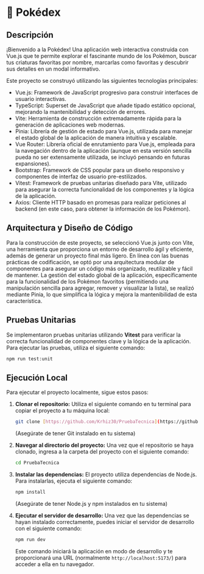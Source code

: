 # 🚀 Pokédex

## Descripción

¡Bienvenido a la Pokédex! Una aplicación web interactiva construida con Vue.js que te permite explorar el fascinante mundo de los Pokémon, buscar tus criaturas favoritas por nombre, marcarlas como favoritas y descubrir sus detalles en un modal informativo.

Este proyecto se construyó utilizando las siguientes tecnologías principales:

- Vue.js: Framework de JavaScript progresivo para construir interfaces de usuario interactivas.
- TypeScript: Superset de JavaScript que añade tipado estático opcional, mejorando la mantenibilidad y detección de errores.
- Vite: Herramienta de construcción extremadamente rápida para la generación de aplicaciones web modernas.
- Pinia: Librería de gestión de estado para Vue.js, utilizada para manejar el estado global de la aplicación de manera intuitiva y escalable.
- Vue Router: Librería oficial de enrutamiento para Vue.js, empleada para la navegación dentro de la aplicación (aunque en esta versión sencilla pueda no ser extensamente utilizada, se incluyó pensando en futuras expansiones).
- Bootstrap: Framework de CSS popular para un diseño responsivo y componentes de interfaz de usuario pre-estilizados.
- Vitest: Framework de pruebas unitarias diseñado para Vite, utilizado para asegurar la correcta funcionalidad de los componentes y la lógica de la aplicación.
- Axios: Cliente HTTP basado en promesas para realizar peticiones al backend (en este caso, para obtener la información de los Pokémon).

## Arquitectura y Diseño de Código

Para la construcción de este proyecto, se seleccionó Vue.js junto con Vite, una herramienta que proporciona un entorno de desarrollo ágil y eficiente, además de generar un proyecto final más ligero. En línea con las buenas prácticas de codificación, se optó por una arquitectura modular de componentes para asegurar un código más organizado, reutilizable y fácil de mantener. La gestión del estado global de la aplicación, específicamente para la funcionalidad de los Pokémon favoritos (permitiendo una manipulación sencilla para agregar, remover y visualizar la lista), se realizó mediante Pinia, lo que simplifica la lógica y mejora la mantenibilidad de esta característica.

## Pruebas Unitarias

Se implementaron pruebas unitarias utilizando **Vitest** para verificar la correcta funcionalidad de componentes clave y la lógica de la aplicación. Para ejecutar las pruebas, utiliza el siguiente comando:

```bash
npm run test:unit
```
## Ejecución Local

Para ejecutar el proyecto localmente, sigue estos pasos:

1.  **Clonar el repositorio:**
    Utiliza el siguiente comando en tu terminal para copiar el proyecto a tu máquina local:
    ```bash
    git clone [https://github.com/Krhiz30/PruebaTecnica](https://github.com/Krhiz30/PruebaTecnica)
    ```
    (Asegúrate de tener Git instalado en tu sistema)

2.  **Navegar al directorio del proyecto:**
    Una vez que el repositorio se haya clonado, ingresa a la carpeta del proyecto con el siguiente comando:
    ```bash
    cd PruebaTecnica
    ```

3.  **Instalar las dependencias:**
    El proyecto utiliza dependencias de Node.js. Para instalarlas, ejecuta el siguiente comando:
    ```bash
    npm install
    ```
    (Asegúrate de tener Node.js y npm instalados en tu sistema)

4.  **Ejecutar el servidor de desarrollo:**
    Una vez que las dependencias se hayan instalado correctamente, puedes iniciar el servidor de desarrollo con el siguiente comando:
    ```bash
    npm run dev
    ```
    Este comando iniciará la aplicación en modo de desarrollo y te proporcionará una URL (normalmente `http://localhost:5173/`) para acceder a ella en tu navegador.


